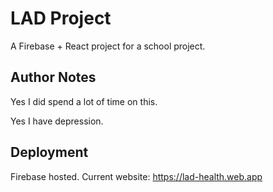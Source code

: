 # LAD Project

A Firebase + React project for a school project.


## Author Notes
Yes I did spend a lot of time on this.

Yes I have depression. 

## Deployment

Firebase hosted. Current website: https://lad-health.web.app

